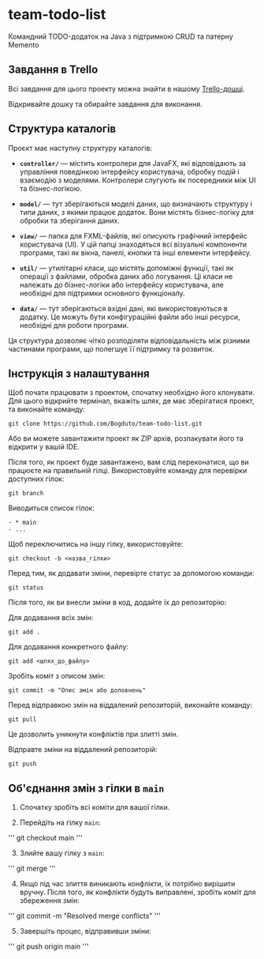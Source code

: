 # team-todo-list
Командний TODO-додаток на Java з підтримкою CRUD та патерну Memento

## Завдання в Trello

Всі завдання для цього проекту можна знайти в нашому [Trello-дошці](https://trello.com/invite/b/67f01b752f20c1cf5525f79e/ATTI9776d61926cfb1c607f16f160bb79e5d4D8266A8/team-todo-list).

Відкривайте дошку та обирайте завдання для виконання.

## Структура каталогів

Проєкт має наступну структуру каталогів:

- **`controller/`** — містить контролери для JavaFX, які відповідають за управління поведінкою інтерфейсу користувача, обробку подій і взаємодію з моделями. Контролери слугують як посередники між UI та бізнес-логікою.

- **`model/`** — тут зберігаються моделі даних, що визначають структуру і типи даних, з якими працює додаток. Вони містять бізнес-логіку для обробки та зберігання даних.

- **`view/`** — папка для FXML-файлів, які описують графічний інтерфейс користувача (UI). У цій папці знаходяться всі візуальні компоненти програми, такі як вікна, панелі, кнопки та інші елементи інтерфейсу.

- **`util/`** — утилітарні класи, що містять допоміжні функції, такі як операції з файлами, обробка даних або логування. Ці класи не належать до бізнес-логіки або інтерфейсу користувача, але необхідні для підтримки основного функціоналу.

- **`data/`** — тут зберігаються вхідні дані, які використовуються в додатку. Це можуть бути конфігураційні файли або інші ресурси, необхідні для роботи програми.

Ця структура дозволяє чітко розподіляти відповідальність між різними частинами програми, що полегшує її підтримку та розвиток.


## Інструкція з налаштування

Щоб почати працювати з проектом, спочатку необхідно його клонувати. Для цього відкрийте термінал, вкажіть шлях, де має зберігатися проект, та виконайте команду:

```
git clone https://github.com/Bogduto/team-todo-list.git
```

Або ви можете завантажити проект як ZIP архів, розпакувати його та відкрити у вашій IDE.

Після того, як проект буде завантажено, вам слід переконатися, що ви працюєте на правильній гілці. Використовуйте команду для перевірки доступних гілок:

```
git branch
```

Виводиться список гілок:

```
- * main
- ...
```

Щоб переключитись на іншу гілку, використовуйте:

```
git checkout -b <назва_гілки>
```

Перед тим, як додавати зміни, перевірте статус за допомогою команди:

```
git status
```

Після того, як ви внесли зміни в код, додайте їх до репозиторію:

Для додавання всіх змін:

```
git add .
```

Для додавання конкретного файлу:

```
git add <шлях_до_файлу>
```

Зробіть коміт з описом змін:

```
git commit -m "Опис змін або доповнень"
```

Перед відправкою змін на віддалений репозиторій, виконайте команду:

```
git pull
```

Це дозволить уникнути конфліктів при злитті змін.

Відправте зміни на віддалений репозиторій:

```
git push
```

## Об'єднання змін з гілки в `main`

1. Спочатку зробіть всі коміти для вашої гілки.

2. Перейдіть на гілку `main`:

'''
git checkout main
'''

3. Злийте вашу гілку з `main`:

'''
git merge <branch name>
'''

4. Якщо під час злиття виникають конфлікти, їх потрібно вирішити вручну. Після того, як конфлікти будуть виправлені, зробіть коміт для збереження змін:

'''
git commit -m "Resolved merge conflicts"
'''

5. Завершіть процес, відправивши зміни:

'''
git push origin main
'''
